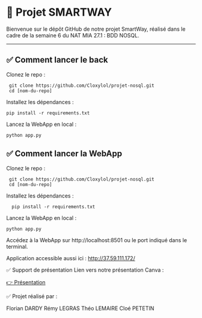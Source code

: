# 📌 Projet SMARTWAY

Bienvenue sur le dépôt GitHub de notre projet SmartWay, réalisé dans le cadre de la semaine 6 du NAT MIA 27.1 : BDD NOSQL.

---

## ✅ Comment lancer le back 
Clonez le repo :
  

     git clone https://github.com/Cloxylol/projet-nosql.git
     cd [nom-du-repo]
     

Installez les dépendances :


    pip install -r requirements.txt


Lancez la WebApp en local : 


    python app.py


## ✅ Comment lancer la WebApp

Clonez le repo :


     git clone https://github.com/Cloxylol/projet-nosql.git
     cd [nom-du-repo]
   

Installez les dépendances :

      pip install -r requirements.txt


Lancez la WebApp en local : 

    python app.py

Accédez à la WebApp sur http://localhost:8501 ou le port indiqué dans le terminal.



Application accessible aussi ici : http://37.59.111.172/

✅ Support de présentation
Lien vers notre présentation Canva :

[👉 Présentation
](https://www.canva.com/design/DAGsq7pLHOA/ojB-tHvQe7nzvhUMSrpfCg/view?utm_content=DAGsq7pLHOA&utm_campaign=designshare&utm_medium=link2&utm_source=uniquelinks&utlId=h43d958840b)



✅ Projet réalisé par :

Florian DARDY
Rémy LEGRAS
Théo LEMAIRE
Cloé PETETIN

